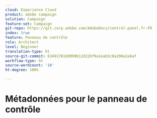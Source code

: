 ```yaml
---
cloud: Experience Cloud
product: adobe campaign
solution: Campaign
feature-set: Campaign
git-repo: https://git.corp.adobe.com/AdobeDocs/control-panel.fr-FR
index: true
feature: Panneau de contrôle
role: Architect
level: Beginner
translation-type: ht
source-git-commit: 63491701dd099b12d22bf9a1eab3c8a290a2e6af
workflow-type: ht
source-wordcount: '10'
ht-degree: 100%

---
```



# Métadonnées pour le panneau de contrôle

